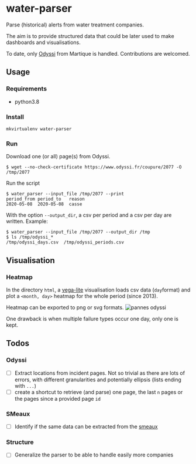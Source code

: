 # water-parser

Parse (historical) alerts from water treatment companies.

The aim is to provide structured data that could be later used to make dashboards and visualisations.

To date, only [Odyssi](https://www.odyssi.fr/) from Martique is handled.
Contributions are welcomed.

## Usage
### Requirements
- python3.8

### Install

    mkvirtualenv water-parser

### Run
Download one (or all) page(s) from Odyssi.

    $ wget --no-check-certificate https://www.odyssi.fr/coupure/2077 -O /tmp/2077

Run the script

    $ water_parser --input_file /tmp/2077 --print
    period_from	period_to	reason
    2020-05-08	2020-05-08	casse

With the option `--output_dir`, a csv per period and a csv per day are written. Example:

    $ water_parser --input_file /tmp/2077 --output_dir /tmp
    $ ls /tmp/odyssi_*
    /tmp/odyssi_days.csv  /tmp/odyssi_periods.csv


## Visualisation

### Heatmap 

In the directory `html`, a [vega-lite](https://vega.github.io/vega-lite/) visualisation loads csv data (`day`format) and plot a `<month, day>` heatmap for the whole period (since 2013).

Heatmap can be exported to png or svg formats.
![pannes odyssi](https://dlo.center/img/odyssi-pannes.png)

One drawback is when multiple failure types occur one day, only one is kept.


## Todos

### Odyssi
- [ ] Extract locations from incident pages. Not so trivial as there are lots of errors, with different granularities and potentially ellipsis (lists ending with `...`)
- [ ] create a shortcut to retrieve (and parse) one page, the last `n` pages or the pages since a provided page `id` 

### SMeaux
- [ ] Identify if the same data can be extracted from the [smeaux](https://smeaux.fr/)

### Structure
- [ ] Generalize the parser to be able to handle easily more companies
